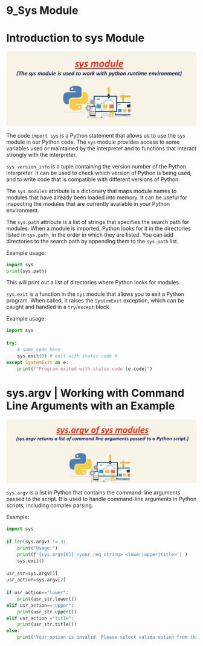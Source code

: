 # 9_Sys Module

# Introduction to sys Module

![Screenshot 2023-06-13 at 1.51.57 PM.png](9_Sys%20Module%20f1380d088b6543fa9fa532aca6671183/Screenshot_2023-06-13_at_1.51.57_PM.png)

The code `import sys` is a Python statement that allows us to use the `sys` module in our Python code. The `sys` module provides access to some variables used or maintained by the interpreter and to functions that interact strongly with the interpreter.

`sys.version_info` is a tuple containing the version number of the Python interpreter. It can be used to check which version of Python is being used, and to write code that is compatible with different versions of Python.

The `sys.modules` attribute is a dictionary that maps module names to modules that have already been loaded into memory. It can be useful for inspecting the modules that are currently available in your Python environment.

The `sys.path` attribute is a list of strings that specifies the search path for modules. When a module is imported, Python looks for it in the directories listed in `sys.path`, in the order in which they are listed. You can add directories to the search path by appending them to the `sys.path` list.

Example usage:

```python
import sys
print(sys.path)
```

This will print out a list of directories where Python looks for modules.

`sys.exit` is a function in the `sys` module that allows you to exit a Python program. When called, it raises the `SystemExit` exception, which can be caught and handled in a `try`/`except` block.

Example usage:

```python
import sys

try:
    # some code here
    sys.exit(0) # exit with status code 0
except SystemExit as e:
    print(f"Program exited with status code {e.code}")
```

# sys.argv | Working with Command Line Arguments with an Example

![Screenshot 2023-06-13 at 1.58.33 PM.png](9_Sys%20Module%20f1380d088b6543fa9fa532aca6671183/Screenshot_2023-06-13_at_1.58.33_PM.png)

`sys.argv` is a list in Python that contains the command-line arguments passed to the script. It is used to handle command-line arguments in Python scripts, including complex parsing.

Example:

```python
import sys

if len(sys.argv) != 3:
	print("Usage:")
	print(ƒ'{sys.argv[0]} <your_req_string> <lower|upper|title>'| )
	sys.exit()

usr_str=sys.argv[1]
usr_action=sys.argv[2]

if usr_action=="lower":
	print(usr_str.lower())
elif usr_action=="upper":
	print(usr_str.upper())
elif usr_action ="title":
	print(usr_str.title())
else:
	print("Your option is invalid. Please select valida option from this list: lower/upper/title")
```